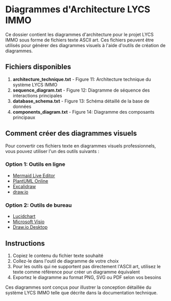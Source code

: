 # Diagrammes d'Architecture LYCS IMMO

Ce dossier contient les diagrammes d'architecture pour le projet LYCS IMMO sous forme de fichiers texte ASCII art. Ces fichiers peuvent être utilisés pour générer des diagrammes visuels à l'aide d'outils de création de diagrammes.

## Fichiers disponibles

1. **architecture_technique.txt** - Figure 11: Architecture technique du système LYCS IMMO
2. **sequence_diagram.txt** - Figure 12: Diagramme de séquence des interactions principales
3. **database_schema.txt** - Figure 13: Schéma détaillé de la base de données
4. **components_diagram.txt** - Figure 14: Diagramme des composants principaux

## Comment créer des diagrammes visuels

Pour convertir ces fichiers texte en diagrammes visuels professionnels, vous pouvez utiliser l'un des outils suivants :

### Option 1: Outils en ligne
- [Mermaid Live Editor](https://mermaid.live/)
- [PlantUML Online](https://www.plantuml.com/plantuml/uml/)
- [Excalidraw](https://excalidraw.com/)
- [draw.io](https://app.diagrams.net/)

### Option 2: Outils de bureau
- [Lucidchart](https://www.lucidchart.com/)
- [Microsoft Visio](https://www.microsoft.com/fr-fr/microsoft-365/visio/flowchart-software)
- [Draw.io Desktop](https://github.com/jgraph/drawio-desktop/releases)

## Instructions

1. Copiez le contenu du fichier texte souhaité
2. Collez-le dans l'outil de diagramme de votre choix
3. Pour les outils qui ne supportent pas directement l'ASCII art, utilisez le texte comme référence pour créer un diagramme équivalent
4. Exportez le diagramme au format PNG, SVG ou PDF selon vos besoins

Ces diagrammes sont conçus pour illustrer la conception détaillée du système LYCS IMMO telle que décrite dans la documentation technique.
